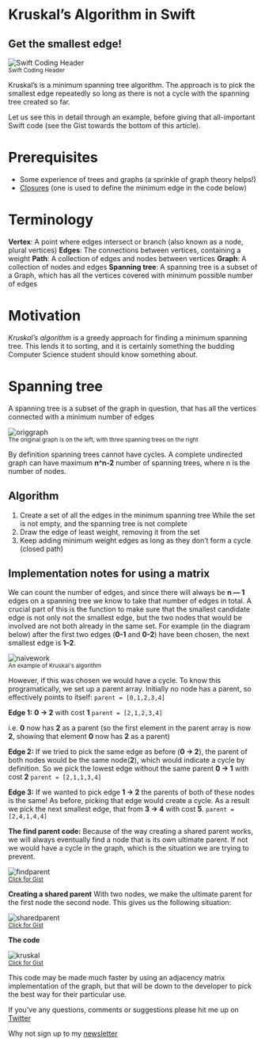 # Kruskal’s Algorithm in Swift
## Get the smallest edge!


![Swift Coding Header](Images/1*6Ca6V0vyj-Vl-6u4NuhDUw.png)<br/>
<sub>Swift Coding Header<sub>

Kruskal’s is a minimum spanning tree algorithm. The approach is to pick the smallest edge repeatedly so long as there is not a cycle with the spanning tree created so far.

Let us see this in detail through an example, before giving that all-important Swift code (see the Gist towards the bottom of this article).

# Prerequisites

* Some experience of trees and graphs (a sprinkle of graph theory helps!)
* [Closures](https://medium.com/swift-coding/swift-closures-c14cb7aa2170) (one is used to define the minimum edge in the code below)

# Terminology
**Vertex**: A point where edges intersect or branch (also known as a node, plural vertices)
**Edges**: The connections between vertices, containing a weight
**Path**: A collection of edges and nodes between vertices
**Graph**: A collection of nodes and edges
**Spanning tree**: A spanning tree is a subset of a Graph, which has all the vertices covered with minimum possible number of edges

# Motivation
*Kruskal’s algorithm* is a greedy approach for finding a minimum spanning tree. This lends it to sorting, and it is certainly something the budding Computer Science student should know something about.

# Spanning tree
A spanning tree is a subset of the graph in question, that has all the vertices connected with a minimum number of edges

![origgraph](Images/origgraph.png)<br>
<sub>The original graph is on the left, with three spanning trees on the right<sub>

By definition spanning trees cannot have cycles.
A complete undirected graph can have maximum **n^n-2** number of spanning trees, where n is the number of nodes.

## Algorithm
1. Create a set of all the edges in the minimum spanning tree
While the set is not empty, and the spanning tree is not complete
1. Draw the edge of least weight, removing it from the set
2. Keep adding minimum weight edges as long as they don’t form a cycle (closed path)

## Implementation notes for using a matrix
We can count the number of edges, and since there will always be **n — 1** edges on a spanning tree we know to take that number of edges in total.
A crucial part of this is the function to make sure that the smallest candidate edge is not only not the smallest edge, but the two nodes that would be involved are not both already in the same set.
For example (in the diagram below) after the first two edges (**0-1** and **0-2**) have been chosen, the next smallest edge is **1–2**.

![naivework](Images/KruskalExample.png)<br>
<sub>An example of Kruskal's algorithm<sub>

However, if this was chosen we would have a cycle.
To know this programatically, we set up a parent array.
Initially no node has a parent, so effectively points to itself:
`parent = [0,1,2,3,4]`

**Edge 1:**
**0 -> 2** with cost **1**
`parent = [2,1,2,3,4]`

i.e. **0** now has **2** as a parent (so the first element in the parent array is now **2**, showing that element **0** now has **2** as a parent)

**Edge 2:**
If we tried to pick the same edge as before (**0 -> 2**), the parent of both nodes would be the same node(**2**), which would indicate a cycle by definition.
So we pick the lowest edge without the same parent
**0 -> 1** with cost **2**
`parent = [2,1,1,3,4]`

**Edge 3:**
If we wanted to pick edge **1 -> 2** the parents of both of these nodes is the same! As before, picking that edge would create a cycle.
As a result we pick the next smallest edge, that from **3 -> 4** with cost **5**.
`parent = [2,4,1,4,4]`

**The find parent code:**
Because of the way creating a shared parent works, we will always eventually find a node that is its own ultimate parent. If not we would have a cycle in the graph, which is the situation we are trying to prevent.

![findparent](Images/findparent.png)<br>
<sub>[Click for Gist](https://gist.github.com/stevencurtis/3417158c0cdc5671810f6888f71f8198)<sub>

**Creating a shared parent**
With two nodes, we make the ultimate parent for the first node the second node. This gives us the following situation:

![sharedparent](Images/sharedparent.png)<br>
<sub>[Click for Gist](https://gist.github.com/stevencurtis/413f841d3e38d7f3d46131bed0c781ea)<sub>

**The code**

![kruskal](Images/kruskal.png)<br>
<sub>[Click for Gist](https://gist.github.com/stevencurtis/479f34b3a89b94f43c2abea844d6dbf4)<sub>

This code may be made much faster by using an adjacency matrix implementation of the graph, but that will be down to the developer to pick the best way for their particular use.

If you've any questions, comments or suggestions please hit me up on [Twitter](https://twitter.com/stevenpcurtis) 

Why not sign up to my [newsletter](https://subscribe.to/swiftcodingblog/)
